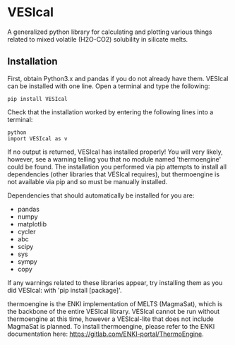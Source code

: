 # VESIcal
A generalized python library for calculating and plotting various things related to mixed volatile (H2O-CO2) solubility in silicate melts.

## Installation

First, obtain Python3.x and pandas if you do not already have them. VESIcal can be installed with one line. Open a terminal and type the following:
```
pip install VESIcal
```

Check that the installation worked by entering the following lines into a terminal:

```
python
import VESIcal as v
```

If no output is returned, VESIcal has installed properly! You will very likely, however, see a warning telling you that no module named 'thermoengine' could be found. The installation you performed via pip attempts to install all dependencies (other libraries that VESIcal requires), but thermoengine is not available via pip and so must be manually installed.

Dependencies that should automatically be installed for you are:

   - pandas
   - numpy
   - matplotlib
   - cycler
   - abc
   - scipy
   - sys
   - sympy
   - copy

If any warnings related to these libraries appear, try installing them as you did VESIcal: with 'pip install [package]'.

thermoengine is the ENKI implementation of MELTS (MagmaSat), which is the backbone of the entire VESIcal library. VESIcal cannot be run without thermoengine at this time, however a VESIcal-lite that does not include MagmaSat is planned. To install thermoengine, please refer to the ENKI documentation here: https://gitlab.com/ENKI-portal/ThermoEngine.
